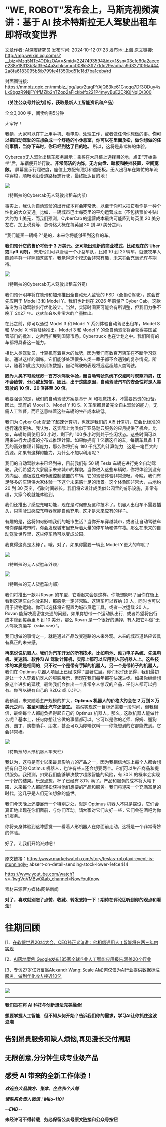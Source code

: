# “WE, ROBOT”发布会上，马斯克视频演讲：基于 AI 技术特斯拉无人驾驶出租车即将改变世界

文章作者: AI深度研究员
发布时间: 2024-10-12 07:23
发布地: 上海
原文链接: http://mp.weixin.qq.com/s?__biz=Mzg5NTc4ODkzOA==&mid=2247493594&idx=1&sn=03efe60a2aeece238e18313b3a39e44a&chksm=c008553ff77fdc29eadbab9d32710f6a4442a8fa6183095b5fb799fe4f350bd51c18d7ba1ceb#rd

封面图链接: https://mmbiz.qpic.cn/mmbiz_jpg/iaqv2tagPYAjQ83ke61Ghcqq7Df3ODuy4sLx9bgzR9NjFY4fMZib2nTZop2aFickbdfx221P4myvBuE2DRjQjNqIQ/300

**（关注公众号并设为🌟标，获取最新人工智能资讯和产品）**

全文3,000 字，阅读约需5分钟

大家好！

我猜，大家可以在车上用手机、看电影、处理工作，或者做任何你想做的事。**你可以把自动驾驶的车想象成一个舒适的小休息室，你可以在里面放松，做你想做的任何事情，当你下车时，你已经到达了目的地。**
所以，这将是非常棒的体验。

Cybercab无人驾驶出租车服务展示：乘客在大屏幕上选择目的地，点击“开始乘坐”后，车辆便开始行驶。**非常简洁的内饰，无方向盘、踏板和换挡装置，空间宽敞。**
屏幕显示行程进度，座位上方配有顶灯和遮阳板。无人出租车在繁忙的车流中穿梭，顺畅地沿着道路标志行驶，最终抵达目的地！

![](https://mmbiz.qpic.cn/mmbiz_jpg/iaqv2tagPYAjQ83ke61Ghcqq7Df3ODuy4AxZOR9MFVwOAgeEn8tibo7fhycy7gtj4S4FFJ1aOnZicrkXb7SlibHO6g/640?wx_fmt=jpeg&from=appmsg)

（特斯拉的Cybercab无人驾驶出租车内部）

事实上，我认为自动驾驶的出行成本将会非常低，以至于你可以把它看作是一种个性化的大众交通。比如，一辆城市巴士每英里的平均运营成本（不包括票价补贴）大约为 1
美元，而我们预测，CyberCab 的运营成本最终可能降到每英里 20 美分左右，加上税费等，总价格大概在每英里 30 到 40 美分之间。

“我们能买一辆吗？”是的，未来你将能够买到这样的车。

**我们预计它的售价将低于 3 万美元。还可能出现新的商业模式，比如现在的 Uber 或 Lyft 司机，** 未来他们可以管理一个小型车队，比如 10 到
20 辆车，就像牧羊人照顾羊群一样照顾这些车。我觉得这个模式会非常有趣，未来将会充满光辉与期待。

![](https://mmbiz.qpic.cn/mmbiz_jpg/iaqv2tagPYAjQ83ke61Ghcqq7Df3ODuy467ev3vnyMeoiafFZysjwXMIf1Iic4POff7QHNmdJx8fkdIhD3dUkLe3A/640?wx_fmt=jpeg&from=appmsg)

（特斯拉的Cybercab无人驾驶出租车外观）

我们预计明年将在德州和加州推出全自动无人监管的 FSD（全自动驾驶），这会首先应用于 Model 3 和 Model Y。我们也计划在 2026 年前量产
Cyber Cab，这款车专为自动驾驶出行优化设计。当然，实际时间表可能会有所调整，但我们力争不晚于 2027 年。这款车会以非常大的产量推出。

在此之前，你可以通过 Model 3 和 Model Y 系列体验自动驾驶出租车，Model S 和 Model X 也将陆续推出。Model 3 和
Model Y 的全自动驾驶将会获得美国监管部门的批准，之后再扩展到国际市场。Cybertruck 也在计划之中。我们所有的车都将具备这一能力。

相比人类驾驶员，计算机有着巨大的优势，因为我们有数百万辆车在不断学习驾驶。通过这样的训练，它们能够处理很多人类一辈子都不会遇到的复杂情况。所以，随着如此庞大的训练数据，自动驾驶的表现将远远超越人类驾驶。

**因为人类不可能经历一百万次驾驶体验，而自动驾驶系统不仅能同时观察四周，还不会疲劳、分心或发短信。因此，出于这些原因，自动驾驶汽车的安全性将是人类驾驶的
10 倍、20 倍甚至 30 倍。**

我要强调的是，我们的自动驾驶方案是基于 AI 和视觉技术，不需要昂贵的设备。因此，现有的 Model 3、Model Y 和 S、X
车型都具备完全自主驾驶的能力，无需人工监督，而且这意味着这些车辆的生产成本较低。

我们为 Cyber Cab 配备了超速计算机，也就是我们的 AI5
计算机，它会比标准的运行速度更快。我认为，这实际上为类似于亚马逊云服务的应用提供了机会。比如，车辆每周使用 50 小时，剩下的 100
多小时则处于空闲状态。这些时间可以用来进行大规模的分布式推理计算。如果你拥有 1 亿辆这样的车，每辆车具备 1 千瓦的高效推理计算能力，那么你将拥有 100
千兆瓦的计算能力，这是一笔巨大的资源。如果有这样的能力，为什么不加以利用呢？

我们的自动驾驶未来已经到来，目前我们有 50 辆 Tesla
车辆在进行完全自动驾驶。我们希望为大家展示未来城市的样貌。当你进入这些车辆时，你将体验到没有方向盘、踏板或任何传统控制装置的车辆，它的驾驶体验非常流畅。今晚，我们有足够多的车辆供大家体验一下这个未来感十足的场景。这个体验区非常大，占地约
20 到 30 英亩，行驶时间较长。我们将它设计成类似公园里的游乐设施，非常有趣，大家今晚就能体验到。

我们还推出了感应充电功能，现在是时候普及这种技术了。机器人出租车不需要插头，只需驶过感应充电器就能自动充电，这才是未来应有的样子。

有趣的是，这将如何影响我们的城市生活？当你开车穿越城市，或者让自动驾驶车带你穿越城市时，你会发现城市里充斥着大量的停车场和停车楼。那么在未来的自动驾驶世界里，这些停车场可以变成公园。

我觉得这真是太棒了。哦，对了，如果你需要一辆比 Model Y 更大的车呢？

  

![](https://mmbiz.qpic.cn/mmbiz_png/iaqv2tagPYAjQ83ke61Ghcqq7Df3ODuy4FuJwNsF94eK35Rcp2FViaCQ8CkO88egt7wCrhWGq7ldR6YN5ZmKpPdw/640?wx_fmt=png&from=appmsg)

（特斯拉的无人货运车外观）

  
![](https://mmbiz.qpic.cn/mmbiz_jpg/iaqv2tagPYAjQ83ke61Ghcqq7Df3ODuy4dVfu7P6HNnA4ddgatLNER7lYk5FnHg0ZxbXfLcHkKFCpzkmY3cd2aw/640?wx_fmt=jpeg&from=appmsg)

（特斯拉的无人货运车内部）

我们将推出一款叫 Rovan 的车型，它看起来会是这样。你能想象吗？当你在街上看到这辆车向你驶来时，那感觉一定非常酷。这辆车可以容纳 20
人，同时也可以用于货物运输。你可以选择将它配置为城市货运工具，或者一次运载 20 人。Rovan
能解决高密度交通的问题。如果你想带一个运动队出行，或者希望将出行成本降到每英里 5 到 10 美分，那么 Rovan
是一个很好的选择。有人把它叫做“无人驾驶货运车（robo van）”。

我们想做的事情之一，就是通过产品改变道路的未来外观。未来的城市道路应该具有真正的未来感。

**再来说说机器人。我们为汽车开发的所有技术，比如电池、动力电子系统、先进电机、变速箱、软件和 AI
驾驶计算机，实际上都可以应用到人形机器人上。这些技术的本质是相同的，只不过一个是带有手脚的机器人，另一个是带轮子的机器人。** 我们在 Optimus
机器人项目上已经取得了显著进展。你们也许还记得，我们最初是让一个人穿着机器人的服装展示，但现在我们每年都在快速进步。如果你继续想象这个进步的延续，最终我们会推出一个非常令人惊叹的产品，任何人都可以拥有。你可以拥有自己的
R2D2 或 C3PO。

  

我预测，未来随着生产规模的扩大，**Optimus 机器人的价格大约会在 2 万到 3 万美元之间，甚至可能比汽车还便宜。**
虽然实现这一目标还需要一段时间，但我相信，最终每个人都能负担得起自己的 Optimus
机器人。那么，这款机器人能做什么呢？基本上，任何你想让它做的事情都可以。它可以是你的老师、保姆、遛狗员、园丁、购物助手、朋友，甚至可以为你端饮料——你能想到的它都能做到。它会非常棒。

![](https://mmbiz.qpic.cn/mmbiz_png/iaqv2tagPYAjQ83ke61Ghcqq7Df3ODuy4WsAmc5MGRKd6xfG74oDtqDohkeT9Se2dyb1pebFTg6vLPkMHf7G3NQ/640?wx_fmt=png&from=appmsg)

（特斯拉的人形机器人擎天柱）

我认为，这将是有史以来最具影响力的产品之一，因为我相信地球上每个人都会想拥有自己的 Optimus
机器人，也许有些人还会想要两个。它们可以生产商品和提供服务。我预测，如果我们能够解决数字超级智能的风险，有 80%
的概率会实现一个好的结果。乐观点想，杯子已经有 80%
满了。产品和服务的成本将大幅下降，未来每个人都能轻松获得他们想要的产品和服务。我们将迎来一个充满富足的时代，这几乎是人们无法想象的盛世。

我们今天晚上还要展示一个特别之处，就是 Optimus
机器人不只是摆设，它们会真正地出现在你们面前，与你们互动。请大家对它们友好一些，它们会在酒吧为你们服务。

你将亲身体验到这种感觉——看着人形机器人在你面前走动，这将是一个非常奇妙的体验。

好了，让我们开始派对吧！

  

* * *

原文链接：https://www.marketwatch.com/story/teslas-robotaxi-event-is-stunningly-
absent-on-detail-sending-stock-lower-1efce444

https://www.youtube.com/watch?v=-1wgVqVMBwQ&ab_channel=NowYouKnow

素材来源官方媒体/网络新闻

**对了，喜欢就别忘了点赞、收藏、转发支持一下！期待在评论区听到你的观点和看法!**

#  往期回顾

[1、[在软银世界2024大会，CEO孙正义演讲：他相信通用人工智能将在两三年内实现](https://mp.weixin.qq.com/s?__biz=Mzg5NTc4ODkzOA==&mid=2247493432&idx=1&sn=e9579e9c4330e67d0ed00c4510d29f55&chksm=c00855ddf77fdccb69284f503aa7bd9053138ff6b83d32c4ea172db28ecfab371bf2dbe96d1a&scene=21#wechat_redirect)

[2、[AI落地案例:Google发布185家全球企业人工智能应用报告,涵盖20个行业](https://mp.weixin.qq.com/s?__biz=Mzg5NTc4ODkzOA==&mid=2247493397&idx=1&sn=39359095cc133b031a87e4f59a90636a&chksm=c00855f0f77fdce64e89ec65fe3557a6f5773febc2b83f05d0623564ab72249274e986ad94fe&scene=21#wechat_redirect)

[3、[专访27岁亿万富翁Alexandr Wang: Scale
AI如何仅仅为AI行业提供数据标注服务，做到年化收入接近10亿](https://mp.weixin.qq.com/s?__biz=Mzg5NTc4ODkzOA==&mid=2247493350&idx=1&sn=9d9a8d74b3c9cf60c73d0dc4ab27dd7d&chksm=c0085403f77fdd1535ae572f3993e18ae2c59287eab45960b1447616ede708b5615c0e057684&scene=21#wechat_redirect)

* * *

![](https://mmbiz.qpic.cn/mmbiz_png/iaqv2tagPYAhtRhTOjz2QwH4dIlC3YUcYbaicMEwjqQqh06Yhdd7EH3r9wiaMRArLz0a6Zhx6uiaUD7hguPfbY0nAg/640?wx_fmt=png&from=appmsg)

****

**我们旨在将 AI 科技与创新想法完美融合!**

**想要掌握人工智能，但不知从何开始？告诉我们你的需求，学习AI让你抓住这波浪潮**

##  告别昂贵服务和缺人烦恼,再见漫长交付周期

## 无限创意,分分钟生成专业级产品

## 感受 AI 带来的全新工作体验！

 _**欢迎各大品牌方、媒体、企业和个人等**_

 _**请联系负责人微信：Milo-1101**_

 _**\--END--**_

  
****未经许可不得转载，务必保留公众号原文链接和公众号按钮****

